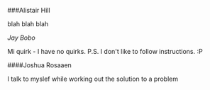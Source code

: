 ###Alistair Hill

blah blah blah

*Jay Bobo*

Mi quirk - I have no quirks. P.S. I don't like to follow instructions. :P

####Joshua Rosaaen

I talk to myslef while working out the solution to a problem